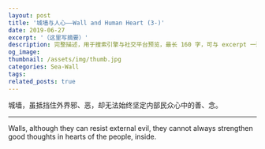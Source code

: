 ```yaml
---
layout: post
title: '城墙与人心——Wall and Human Heart (3-)'
date: 2019-06-27
excerpt: '（这里写摘要）'
description: 完整描述，用于搜索引擎与社交平台预览，最长 160 字，可与 excerpt 一致
og_image: 
thumbnail: /assets/img/thumb.jpg
categories: Sea-Wall
tags: 
related_posts: true
---
```


城墙，虽抵挡住外界邪、恶，却无法始终坚定内部民众心中的善、念。

---

Walls, although they can resist external evil, they cannot always strengthen good thoughts in hearts of the people, inside.